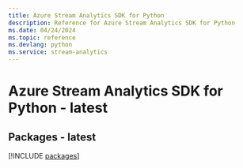 ```yaml
---
title: Azure Stream Analytics SDK for Python
description: Reference for Azure Stream Analytics SDK for Python
ms.date: 04/24/2024
ms.topic: reference
ms.devlang: python
ms.service: stream-analytics
---
```

# Azure Stream Analytics SDK for Python - latest
## Packages - latest
[!INCLUDE [packages](stream-analytics-index.md)]